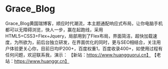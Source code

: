 # Grace_Blog
Grace_Blog黄国瑞博客，顺应时代潮流，本主题通配响应式布局，让你电脑手机都可以无障碍浏览，快人一步，赢在起跑线，采用HTML5+CSS3+Flex+Jquery，局部用到了Flex布局，界面简洁，超快加载速度，为所欲为，前后台独立研发，在界面优化的同时，更与SEO相结合，关注用户体验更关心你，目前日均IP200+，百度权重1，百度收录400+，如使用过程有任何问题，欢迎联系我，演示： 【新站：https://www.huangguorui.cn】 【老站：https://www.huanggr.cn】
